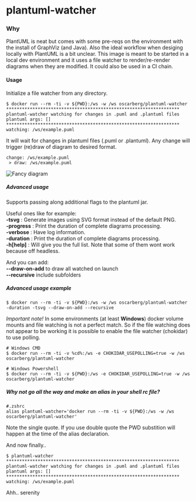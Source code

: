 # plantuml-watcher

### Why
PlantUML is neat but comes with some pre-reqs on the environment with the install of GraphViz (and Java). Also the ideal workflow when desiging locally with PlantUML is a bit unclear. This image is meant to be started in a local dev environment and it uses a file watcher to render/re-render diagrams when they are modified. It could also be used in a CI chain.

#### Usage
Initialize a file watcher from any directory.
```
$ docker run --rm -ti -v ${PWD}:/ws -w /ws oscarberg/plantuml-watcher
******************************************************************
plantuml-watcher watching for changes in .puml and .plantuml files
plantuml args: []
******************************************************************
watching: /ws/example.puml
```
It will wait for changes in plantuml files (.puml or .plantuml). Any change will trigger (re)draw of diagram to desired format.
```
change: /ws/example.puml
 > draw: /ws/example.puml
```
![Fancy diagram](https://raw.githubusercontent.com/oversizedhat/plantuml-watcher/main/Example%20diagram.png)

##### Advanced usage

Supports passing along additional flags to the plantuml jar. 

Useful ones like for example:  
**-tsvg** : Generate images using SVG format instead of the default PNG.  
**-progress** : Print the duration of complete diagrams processing.  
**-verbose** : Have log information.  
**-duration** : Print the duration of complete diagrams processing.  
**-h[help]** : Will give you the full list. Note that some of them wont work because off headless.  

And you can add:  
**--draw-on-add** to draw all watched on launch  
**--recursive** include subfolders

##### Advanced usage example
```
$ docker run --rm -ti -v ${PWD}:/ws -w /ws oscarberg/plantuml-watcher -duration -tsvg --draw-on-add --recursive
```

*Important note!* In some environments (at least **Windows**) docker volume mounts and file watching is not a perfect match. So if the file watching does not appear to be working it is possible to enable the file watcher (chokidar) to use polling.

```
# Windows CMD
$ docker run --rm -ti -v %cd%:/ws -e CHOKIDAR_USEPOLLING=true -w /ws oscarberg/plantuml-watcher

# Windows Powershell
$ docker run --rm -ti -v ${PWD}:/ws -e CHOKIDAR_USEPOLLING=true -w /ws oscarberg/plantuml-watcher
```

##### Why not go all the way and make an alias in your shell rc file?
```
#.zshrc
alias plantuml-watcher='docker run --rm -ti -v ${PWD}:/ws -w /ws oscarberg/plantuml-watcher'
```
Note the single quote. If you use double quote the PWD substition will happen at the time of the alias declaration.

And now finally..
```
$ plantuml-watcher
******************************************************************
plantuml-watcher watching for changes in .puml and .plantuml files
plantuml args: []
******************************************************************
watching: /ws/example.puml
```
Ahh.. serenity